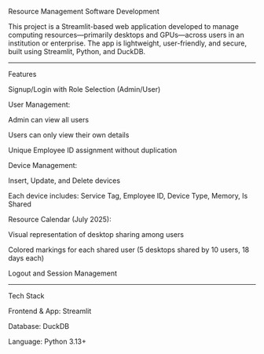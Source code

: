  Resource Management Software Development

This project is a Streamlit-based web application developed to manage computing resources—primarily desktops and GPUs—across users in an institution or enterprise. The app is lightweight, user-friendly, and secure, built using Streamlit, Python, and DuckDB.


---

 Features

 Signup/Login with Role Selection (Admin/User)

 User Management:

Admin can view all users

Users can only view their own details

Unique Employee ID assignment without duplication


 Device Management:

Insert, Update, and Delete devices

Each device includes: Service Tag, Employee ID, Device Type, Memory, Is Shared


 Resource Calendar (July 2025):

Visual representation of desktop sharing among users

Colored markings for each shared user (5 desktops shared by 10 users, 18 days each)


 Logout and Session Management



---

 Tech Stack

Frontend & App: Streamlit

Database: DuckDB

Language: Python 3.13+
